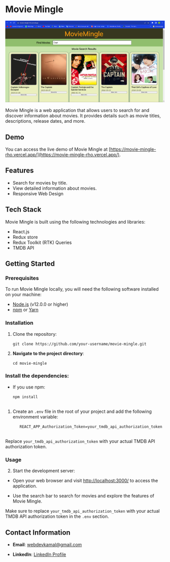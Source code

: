 # Movie Mingle

![MovieMingle-Screenshot](Screenshot%202023-09-30%20005713.png)

Movie Mingle is a web application that allows users to search for and discover information about movies. It provides details such as movie titles, descriptions, release dates, and more.

## Demo

You can access the live demo of Movie Mingle at [https://movie-mingle-rho.vercel.app/](https://movie-mingle-rho.vercel.app/).

## Features

- Search for movies by title.
- View detailed information about movies.
- Responsive Web Design

## Tech Stack

Movie Mingle is built using the following technologies and libraries:

- React.js
- Redux store
- Redux Toolkit (RTK) Queries
- TMDB API

## Getting Started

### Prerequisites

To run Movie Mingle locally, you will need the following software installed on your machine:

- [Node.js](https://nodejs.org/) (v12.0.0 or higher)
- [npm](https://www.npmjs.com/) or [Yarn](https://yarnpkg.com/)

### Installation

1. Clone the repository:

   ```shell
   git clone https://github.com/your-username/movie-mingle.git

2. **Navigate to the project directory**:

   ```shell
   cd movie-mingle

### Install the dependencies:

- If you use npm:

  ```shell
  npm install


1. Create an `.env` file in the root of your project and add the following environment variable:
   ```shell
      REACT_APP_Authorization_Token=your_tmdb_api_authorization_token


Replace `your_tmdb_api_authorization_token` with your actual TMDB API authorization token.


### Usage

2. Start the development server:

- Open your web browser and visit [http://localhost:3000/](http://localhost:3000/) to access the application.

- Use the search bar to search for movies and explore the features of Movie Mingle.

Make sure to replace `your_tmdb_api_authorization_token` with your actual TMDB API authorization token in the `.env` section.

## Contact Information

- **Email**: [webdevkamal@gmail.com](mailto:webdevkamal@gmail.com)

- **LinkedIn**: [LinkedIn Profile](https://www.linkedin.com/in/kamal5276/)


